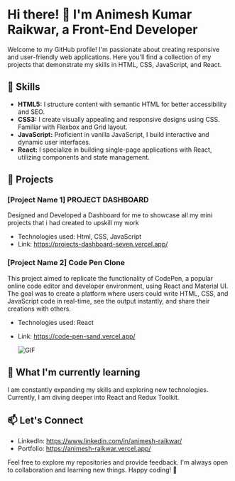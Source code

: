 # Hi there! 👋 I'm Animesh Kumar Raikwar, a Front-End Developer

Welcome to my GitHub profile! I'm passionate about creating responsive and user-friendly web applications. Here you'll find a collection of my projects that demonstrate my skills in HTML, CSS, JavaScript, and React.

## 🚀 Skills

- **HTML5:** I structure content with semantic HTML for better accessibility and SEO.
- **CSS3:** I create visually appealing and responsive designs using CSS. Familiar with Flexbox and Grid layout.
- **JavaScript:** Proficient in vanilla JavaScript, I build interactive and dynamic user interfaces.
- **React:** I specialize in building single-page applications with React, utilizing components and state management.

## 💼 Projects

### [Project Name 1] PROJECT DASHBOARD
Designed and Developed a Dashboard for me to showcase all my mini projects that i had created to upskill my work 

- Technologies used: Html, CSS, JavaScript
- Link: https://projects-dashboard-seven.vercel.app/

### [Project Name 2] Code Pen Clone 
This project aimed to replicate the functionality of CodePen, a popular online code editor and
developer environment, using React and Material UI. The goal was to create a platform where
users could write HTML, CSS, and JavaScript code in real-time, see the output instantly, and
share their creations with others.

- Technologies used: React
- Link: https://code-pen-sand.vercel.app/

  ![GIF](path-to-gif)

## 🌱 What I'm currently learning

I am constantly expanding my skills and exploring new technologies. Currently, I am diving deeper into React and Redux Toolkit.

## 📫 Let's Connect

- LinkedIn: https://www.linkedin.com/in/animesh-raikwar/
- Portfolio: https://animesh-raikwar.vercel.app/

Feel free to explore my repositories and provide feedback. I'm always open to collaboration and learning new things. Happy coding! 🚀
